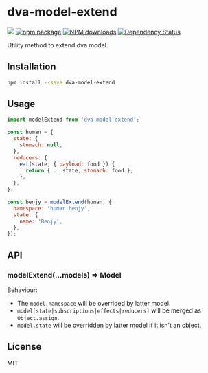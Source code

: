 # dva-model-extend

[![](https://img.shields.io/travis/dvajs/dva-model-extend.svg?style=flat-square)](https://travis-ci.org/dvajs/dva-model-extend)
[![npm package](https://img.shields.io/npm/v/dva-model-extend.svg?style=flat-square)](https://www.npmjs.org/package/dva-model-extend)
[![NPM downloads](http://img.shields.io/npm/dm/dva-model-extend.svg?style=flat-square)](https://npmjs.org/package/dva-model-extend)
[![Dependency Status](https://david-dm.org/dvajs/dva-model-extend.svg?style=flat-square)](https://david-dm.org/dvajs/dva-model-extend)

Utility method to extend dva model.

## Installation

```bash
npm install --save dva-model-extend
```

## Usage

````js
import modelExtend from 'dva-model-extend';

const human = {
  state: {
    stomach: null,
  },
  reducers: {
    eat(state, { payload: food }) {
      return { ...state, stomach: food };
    },
  },
};

const benjy = modelExtend(human, {
  namespace: 'human.benjy',
  state: {
    name: 'Benjy',
  },
});
````

## API

### modelExtend(...models) => Model

Behaviour:
* The `model.namespace` will be overrided by latter model.
* `model[state|subscriptions|effects|reducers]` will be merged as `Object.assign`.
* `model.state` will be overridden by latter model if it isn't an object.

## License

MIT
